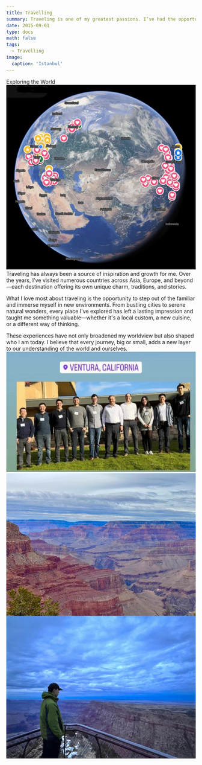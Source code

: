 ```yaml
---
title: Travelling
summary: Traveling is one of my greatest passions. I’ve had the opportunity to visit many countries across different continents, each journey enriching my perspective and deepening my appreciation for diverse cultures and landscapes.
date: 2015-09-01
type: docs
math: false
tags:
  - Travelling
image:
  caption: 'Istanbul'
---
```


Exploring the World
![1](1.JPG)
Traveling has always been a source of inspiration and growth for me. Over the years, I’ve visited numerous countries across Asia, Europe, and beyond—each destination offering its own unique charm, traditions, and stories.

What I love most about traveling is the opportunity to step out of the familiar and immerse myself in new environments. From bustling cities to serene natural wonders, every place I've explored has left a lasting impression and taught me something valuable—whether it's a local custom, a new cuisine, or a different way of thinking.

These experiences have not only broadened my worldview but also shaped who I am today. I believe that every journey, big or small, adds a new layer to our understanding of the world and ourselves.
![10](10.jpg)
![2](2.JPG)
